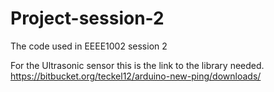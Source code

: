 # Project-session-2
The code used in EEEE1002 session 2

For the Ultrasonic sensor this is the link to the library needed.
https://bitbucket.org/teckel12/arduino-new-ping/downloads/
